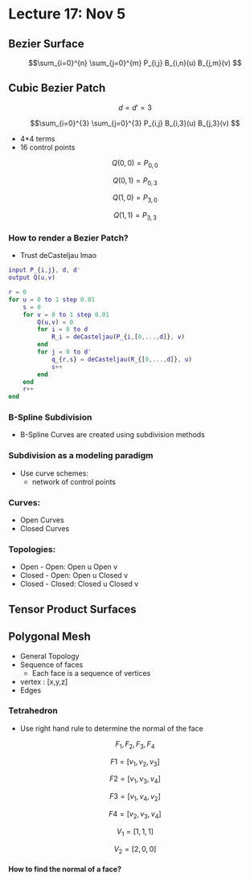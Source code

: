 # Lecture 17: Nov 5
## Bezier Surface
```math
\sum_{i=0}^{n} \sum_{j=0}^{m} P_{i,j} B_{i,n}(u) B_{j,m}(v) 
```

## Cubic Bezier Patch
```math
d = d' = 3
```

```math
\sum_{i=0}^{3} \sum_{j=0}^{3} P_{i,j} B_{i,3}(u) B_{j,3}(v) 
```
- 4*4 terms
- 16 control points
```math
Q(0,0) = P_{0,0}
```
```math
Q(0,1) = P_{0,3}
```
```math
Q(1,0) = P_{3,0}
```
```math
Q(1,1) = P_{3,3}
```

### How to render a Bezier Patch?
- Trust deCasteljau lmao
```matlab
input P_{i,j}, d, d'
output Q(u,v)

r = 0
for u = 0 to 1 step 0.01
    s = 0
    for v = 0 to 1 step 0.01
        Q(u,v) = 0
        for i = 0 to d
            R_i = deCasteljau(P_{i,[0,...,d]}, v)
        end
        for j = 0 to d'
            q_{r,s} = deCasteljau(R_{[0,...,d]}, u)
            s++
        end
    end
    r++
end
```

### B-Spline Subdivision
- B-Spline Curves are created using subdivision methods
### Subdivision as a modeling paradigm
- Use curve schemes:
    - network of control points

### Curves:
- Open Curves
- Closed Curves

### Topologies:
- Open - Open:      Open u Open v
- Closed - Open:    Open u Closed v
- Closed - Closed:  Closed u Closed v

## Tensor Product Surfaces
## Polygonal Mesh
- General Topology
- Sequence of faces
    - Each face is a sequence of vertices
- vertex : [x,y,z]
- Edges

### Tetrahedron
- Use right hand rule to determine the normal of the face
```math
F_1, F_2, F_3, F_4
```
```math
F1 = [v_1, v_2, v_3]
```
```math
F2 = [v_1, v_3, v_4]
```
```math
F3 = [v_1, v_4, v_2]
```
```math
F4 = [v_2, v_3, v_4]
```
```math
V_1 = [1, 1, 1]
```
```math
V_2 = [2, 0, 0]
```

#### How to find the normal of a face?
